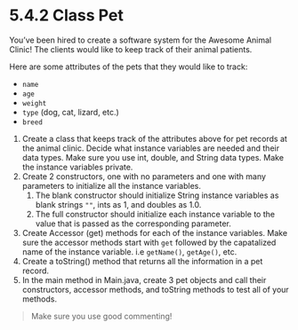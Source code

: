 # 5.4.2 Class Pet
You’ve been hired to create a software system for the Awesome Animal Clinic! The clients would like to keep track of their animal patients. 

Here are some attributes of the pets that they would like to track:
- `name`
- `age`
- `weight`
- `type` (dog, cat, lizard, etc.)
- `breed`

1. Create a class that keeps track of the attributes above for pet records at the animal clinic. Decide what instance variables are needed and their data types. Make sure you use int, double, and String data types. Make the instance variables private.
2. Create 2 constructors, one with no parameters and one with many parameters to initialize all the instance variables.
   1. The blank constructor should initialize String instance variables as blank strings `""`, ints as 1, and doubles as 1.0.
   2. The full constructor should initialize each instance variable to the value that is passed as the corresponding parameter.
3. Create Accessor (get) methods for each of the instance variables. Make sure the accessor methods start with `get` followed by the capatalized name of the instance variable. i.e `getName()`, `getAge()`, etc.
4. Create a toString() method that returns all the information in a pet record.
5. In the main method in Main.java, create 3 pet objects and call their constructors, accessor methods, and toString methods to test all of your methods.

> Make sure you use good commenting!